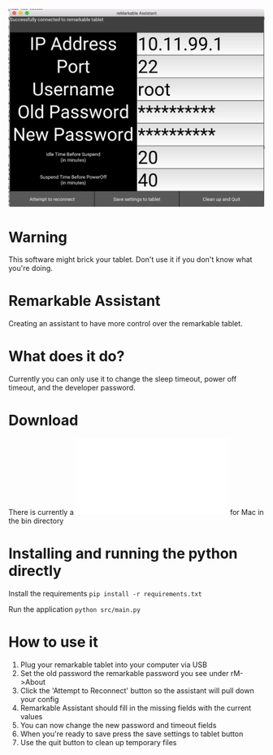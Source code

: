 ![](screenshots/screen.png)

# Warning
This software might brick your tablet. Don't use it if you don't know what
you're doing. 

# Remarkable Assistant
Creating an assistant to have more control over the remarkable tablet.

# What does it do?
Currently you can only use it to change the sleep timeout, power off timeout, 
and the developer password.

# Download
There is currently a ![DMG](bin/RemarkableAssistant.dmg) for Mac in the bin directory

# Installing and running the python directly
Install the requirements
`pip install -r requirements.txt`

Run the application
`python src/main.py`

# How to use it
1. Plug your remarkable tablet into your computer via USB
2. Set the old password the remarkable password you see under rM->About
3. Click the 'Attempt to Reconnect' button so the assistant will pull down your config
4. Remarkable Assistant should fill in the missing fields with the current values
5. You can now change the new password and timeout fields
6. When you're ready to save press the save settings to tablet button
7. Use the quit button to clean up temporary files

